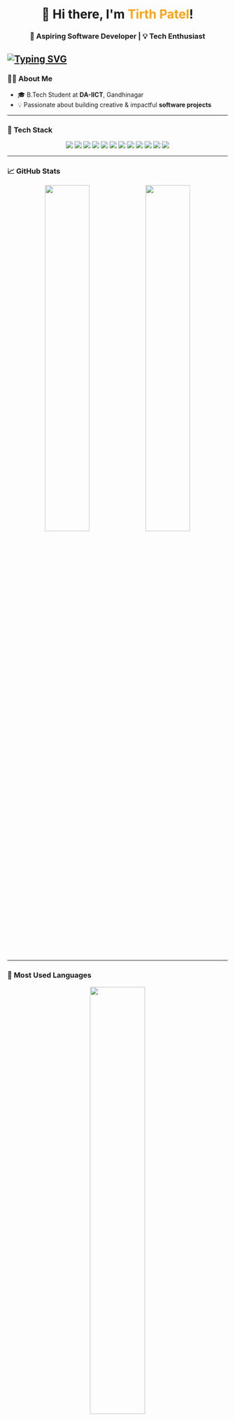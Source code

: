 <!-- Profile Header with Emojis and Centered Styling -->
<h1 align="center">👋 Hi there, I'm <span style="color:#fca311">Tirth Patel</span>!</h1>
<h3 align="center">🚀 Aspiring Software Developer | 💡 Tech Enthusiast 

[![Typing SVG](https://readme-typing-svg.herokuapp.com?font=Fira+Code&pause=1000&width=435&lines=Hello+I+am+Tirth+Patel+)](https://git.io/typing-svg)
---

### 👨‍💻 **About Me**

- 🎓 B.Tech Student at **DA-IICT**, Gandhinagar  
- 💡 Passionate about building creative & impactful **software projects**

---

### 🧰 **Tech Stack**

<p align="center">
  <img src="https://img.shields.io/badge/C++-00599C?style=for-the-badge&logo=cplusplus&logoColor=white" />
  <img src="https://img.shields.io/badge/C-000000?style=for-the-badge&logo=c&logoColor=white" />
  <img src="https://img.shields.io/badge/Python-3776AB?style=for-the-badge&logo=python&logoColor=white" />
  <img src="https://img.shields.io/badge/HTML5-E34F26?style=for-the-badge&logo=html5&logoColor=white" />
  <img src="https://img.shields.io/badge/CSS3-1572B6?style=for-the-badge&logo=css3&logoColor=white" />
  <img src="https://img.shields.io/badge/JavaScript-F7DF1E?style=for-the-badge&logo=javascript&logoColor=black" />
  <img src="https://img.shields.io/badge/Git-F05032?style=for-the-badge&logo=git&logoColor=white" />
  <img src="https://img.shields.io/badge/Linux-FCC624?style=for-the-badge&logo=linux&logoColor=black" />
  <img src="https://img.shields.io/badge/OOPs-Principles-9C27B0?style=for-the-badge&logo=codeforces&logoColor=white" />
  <img src="https://img.shields.io/badge/NumPy-013243?style=for-the-badge&logo=numpy&logoColor=white" />
  <img src="https://img.shields.io/badge/Pandas-150458?style=for-the-badge&logo=pandas&logoColor=white" />
  <img src="https://img.shields.io/badge/OpenCV-5C3EE8?style=for-the-badge&logo=opencv&logoColor=white" />
</p>




---

### 📈 **GitHub Stats**

<p align="center">
  <img src="https://github-readme-stats.vercel.app/api?username=Tirth9978&show_icons=true&theme=tokyonight&hide_border=true&border_radius=10" width="45%" />
  <img src="https://github-readme-streak-stats.herokuapp.com/?user=Tirth9978&theme=tokyonight&hide_border=true&border_radius=10" width="45%" />
</p>

---

### 🎯 **Most Used Languages**

<p align="center">
  <img src="https://github-readme-stats.vercel.app/api/top-langs/?username=Tirth9978&layout=compact&theme=dark&hide_border=true&border_radius=10" width="50%" />
</p>

---

### 🌐 **Connect With Me**

<p align="center">
  <a href="https://www.linkedin.com/in/tirth-patel-34635832a/" target="_blank">
    <img src="https://img.shields.io/badge/LinkedIn-0A66C2?style=for-the-badge&logo=linkedin&logoColor=white" />
  </a>
  <a href="mailto:tirthppatel9978@gmail.com">
    <img src="https://img.shields.io/badge/Gmail-D14836?style=for-the-badge&logo=gmail&logoColor=white" />
  </a>
  <a href="https://github.com/Tirth9978/" target="_blank">
    <img src="https://img.shields.io/badge/GitHub-181717?style=for-the-badge&logo=github&logoColor=white" />
  </a>
</p>

---

### 🚀 **Goals for 2025**

- 🥇 Master Advanced DSA Concepts  
- 💻 Build Scalable Web Applications  
- 📚 Contribute to Open Source Projects  
- 📝 Publish Technical Blogs on **Medium**  
- 🔍 Learn New Technologies & Frameworks

---

### 🤝 **Let's Collaborate!**

- 🛠️ Interested in **software projects**, **DSA implementations**, or **cybersecurity tools**  
- 📩 Feel free to reach out: **[tirthppatel9978@gmail.com](mailto:tirthppatel9978@gmail.com)**

---

<p align="center">
  <img src="https://media.giphy.com/media/qgQUggAC3Pfv687qPC/giphy.gif" width="300" />
</p>
